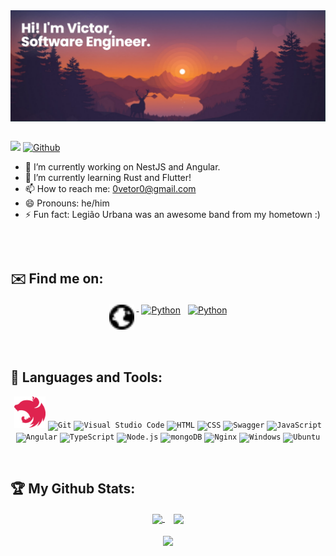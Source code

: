 <div align="center">
	<a>
		<img align="center" src="https://raw.githubusercontent.com/vitusan/vitusan/main/assets/banner%20(1).png" />	
	</a>
</div>

<img height="10" align="center" />

![](https://visitor-badge.laobi.icu/badge?page_id=vitusan.vitusan)
[![Github](https://img.shields.io/github/followers/vitusan?label=Follow&style=social)](https://github.com/vitusan)

- 🔭 I’m currently working on NestJS and Angular.
- 🌱 I’m currently learning Rust and Flutter!
- 📫 How to reach me: 0vetor0@gmail.com
- 😄 Pronouns: he/him
- ⚡ Fun fact: Legião Urbana was an awesome band from my hometown :)

<img height="30" align="center" />

## ✉️ Find me on:

<p align="center">
 <a href="https://vitusan.github.io/my-portifolio/" target="_blank" rel="noopener noreferrer"> <img src="https://raw.githubusercontent.com/iconic/open-iconic/master/svg/globe.svg" alt="Python" height="40" style="vertical-align:top; margin:4px"> </a>
 <a href="https://www.linkedin.com/in/vitusan-li/" target="_blank" rel="noopener noreferrer"> <img src="https://cdn.jsdelivr.net/npm/simple-icons@v3/icons/linkedin.svg" alt="Python" height="40" style="vertical-align:top; margin:4px"></a>
 <a href="mailto:0vetor0@gmail.com"> <img src="https://cdn.jsdelivr.net/npm/simple-icons@v3/icons/gmail.svg" alt="Python" height="40" style="vertical-align:top; margin:4px"></a>
</p>

<br />

## 🧰 Languages and Tools:

<div align="center">
	<code><img height="50" src="https://raw.githubusercontent.com/devicons/devicon/master/icons/nestjs/nestjs-plain.svg" alt="NestJS" title="NestJS" /></code>
	<code><img height="50" src="https://user-images.githubusercontent.com/25181517/192108372-f71d70ac-7ae6-4c0d-8395-51d8870c2ef0.png" alt="Git" title="Git" /></code>
	<code><img height="50" src="https://user-images.githubusercontent.com/25181517/192108891-d86b6220-e232-423a-bf5f-90903e6887c3.png" alt="Visual Studio Code" title="Visual Studio Code" /></code>
	<code><img height="50" src="https://user-images.githubusercontent.com/25181517/192158954-f88b5814-d510-4564-b285-dff7d6400dad.png" alt="HTML" title="HTML" /></code>
	<code><img height="50" src="https://user-images.githubusercontent.com/25181517/183898674-75a4a1b1-f960-4ea9-abcb-637170a00a75.png" alt="CSS" title="CSS" /></code>
	<code><img height="50" src="https://user-images.githubusercontent.com/25181517/186711335-a3729606-5a78-4496-9a36-06efcc74f800.png" alt="Swagger" title="Swagger" /></code>
	<code><img height="50" src="https://user-images.githubusercontent.com/25181517/117447155-6a868a00-af3d-11eb-9cfe-245df15c9f3f.png" alt="JavaScript" title="JavaScript" /></code>
	<code><img height="50" src="https://user-images.githubusercontent.com/25181517/183890595-779a7e64-3f43-4634-bad2-eceef4e80268.png" alt="Angular" title="Angular" /></code>
	<code><img height="50" src="https://user-images.githubusercontent.com/25181517/183890598-19a0ac2d-e88a-4005-a8df-1ee36782fde1.png" alt="TypeScript" title="TypeScript" /></code>
	<code><img height="50" src="https://user-images.githubusercontent.com/25181517/183568594-85e280a7-0d7e-4d1a-9028-c8c2209e073c.png" alt="Node.js" title="Node.js" /></code>
	<code><img height="50" src="https://user-images.githubusercontent.com/25181517/182884177-d48a8579-2cd0-447a-b9a6-ffc7cb02560e.png" alt="mongoDB" title="mongoDB" /></code>
	<code><img height="50" src="https://user-images.githubusercontent.com/25181517/183345125-9a7cd2e6-6ad6-436f-8490-44c903bef84c.png" alt="Nginx" title="Nginx" /></code>
	<code><img height="50" src="https://user-images.githubusercontent.com/25181517/186884150-05e9ff6d-340e-4802-9533-2c3f02363ee3.png" alt="Windows" title="Windows" /></code>
	<code><img height="50" src="https://user-images.githubusercontent.com/25181517/186884153-99edc188-e4aa-4c84-91b0-e2df260ebc33.png" alt="Ubuntu" title="Ubuntu" /></code>
</div>

<img height="30" align="center" />

## :trophy: My Github Stats:

<div align="center">
<a href="https://github-readme-stats.vercel.app/api?username=vitusan&theme=radical">
  <img align="center" src="https://github-readme-stats.vercel.app/api?username=vitusan&count_private=true&show_icons=true&theme=radical" />
</a>
<img width="10" align="center" />
<a href="https://github-readme-stats.vercel.app/api/top-langs/?username=vitusan&hide=php&theme=radical">
  <img align="center" src="https://github-readme-stats.vercel.app/api/top-langs/?username=vitusan&hide=php&theme=radical" />
</a>
</div>

<img height="10" align="center" />

<div align="center">
	<a>
		<img align="center" src="http://github-readme-streak-stats.herokuapp.com?user=vitusan&theme=radical" />	
	</a>
</div>
